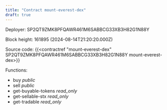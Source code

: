 ```yaml
---
title: "Contract mount-everest-dex"
draft: true
---
```

Deployer: SP2QT9ZMK8PFQAWR461M6SABBCG33XB3H82G1N88Y


 



Block height: 161895 (2024-08-14T21:20:20.000Z)

Source code: {{<contractref "mount-everest-dex" SP2QT9ZMK8PFQAWR461M6SABBCG33XB3H82G1N88Y mount-everest-dex>}}

Functions:

* buy _public_
* sell _public_
* get-buyable-tokens _read_only_
* get-sellable-stx _read_only_
* get-tradable _read_only_
